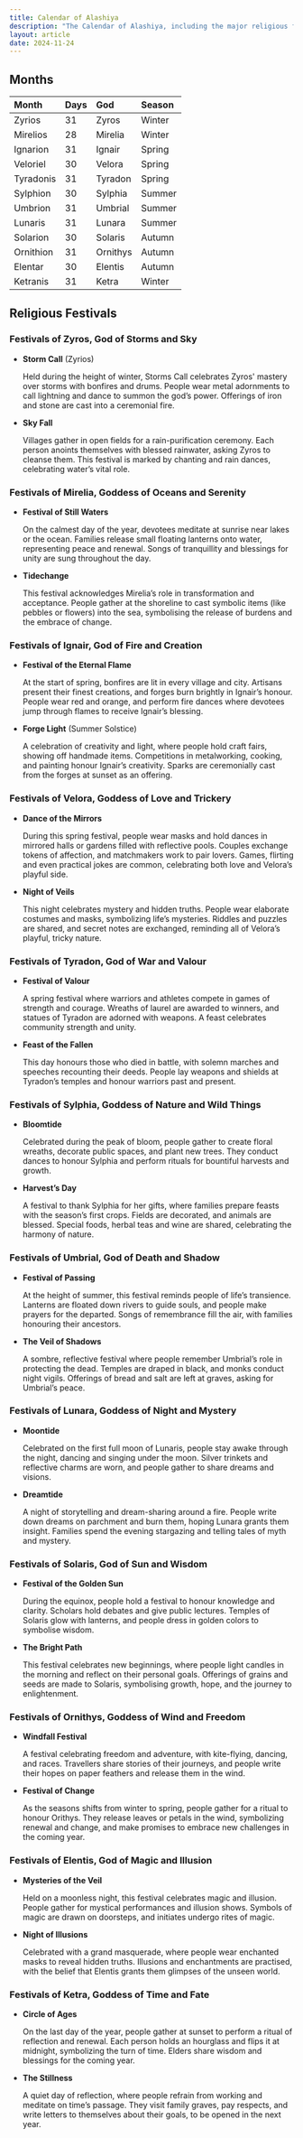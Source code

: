 ```yaml
---
title: Calendar of Alashiya
description: "The Calendar of Alashiya, including the major religious festivals celebrated in honour of the major gods and goddesses."
layout: article
date: 2024-11-24
---
```


## Months

| Month | Days | God | Season | 
| :---- | :---- | :---- | :----|
| Zyrios | 31 | Zyros | Winter |
| Mirelios | 28 | Mirelia | Winter |
| Ignarion | 31 | Ignair | Spring |
| Veloriel | 30 | Velora | Spring |
| Tyradonis | 31 | Tyradon | Spring |
| Sylphion | 30 | Sylphia | Summer |
| Umbrion | 31 | Umbrial | Summer |
| Lunaris | 31 | Lunara | Summer |
| Solarion | 30 | Solaris | Autumn |
| Ornithion | 31 | Ornithys | Autumn |
| Elentar | 30 | Elentis | Autumn |
| Ketranis | 31 | Ketra | Winter |


## Religious Festivals

### Festivals of Zyros, God of Storms and Sky

   - **Storm Call** (Zyrios)  
     
        Held during the height of winter, Storms Call celebrates Zyros' mastery over storms with bonfires and drums. People wear metal adornments to call lightning and dance to summon the god’s power. Offerings of iron and stone are cast into a ceremonial fire.
   
   - **Sky Fall**

        Villages gather in open fields for a rain-purification ceremony. Each person anoints themselves with blessed rainwater, asking Zyros to cleanse them. This festival is marked by chanting and rain dances, celebrating water’s vital role.

### Festivals of Mirelia, Goddess of Oceans and Serenity

   - **Festival of Still Waters**
        
        On the calmest day of the year, devotees meditate at sunrise near lakes or the ocean. Families release small floating lanterns onto water, representing peace and renewal. Songs of tranquillity and blessings for unity are sung throughout the day.

   - **Tidechange**

        This festival acknowledges Mirelia’s role in transformation and acceptance. People gather at the shoreline to cast symbolic items (like pebbles or flowers) into the sea, symbolising the release of burdens and the embrace of change.

### Festivals of Ignair, God of Fire and Creation

   - **Festival of the Eternal Flame**
     
        At the start of spring, bonfires are lit in every village and city. Artisans present their finest creations, and forges burn brightly in Ignair’s honour. People wear red and orange, and perform fire dances where devotees jump through flames to receive Ignair’s blessing.

   - **Forge Light** (Summer Solstice)  

        A celebration of creativity and light, where people hold craft fairs, showing off handmade items. Competitions in metalworking, cooking, and painting honour Ignair’s creativity. Sparks are ceremonially cast from the forges at sunset as an offering.

### Festivals of Velora, Goddess of Love and Trickery

   - **Dance of the Mirrors**
     
        During this spring festival, people wear masks and hold dances in mirrored halls or gardens filled with reflective pools. Couples exchange tokens of affection, and matchmakers work to pair lovers. Games, flirting and even practical jokes are common, celebrating both love and Velora’s playful side.

   - **Night of Veils**
    
        This night celebrates mystery and hidden truths. People wear elaborate costumes and masks, symbolizing life’s mysteries. Riddles and puzzles are shared, and secret notes are exchanged, reminding all of Velora’s playful, tricky nature.

### Festivals of Tyradon, God of War and Valour

   - **Festival of Valour**
     
        A spring festival where warriors and athletes compete in games of strength and courage. Wreaths of laurel are awarded to winners, and statues of Tyradon are adorned with weapons. A feast celebrates community strength and unity.

   - **Feast of the Fallen**

        This day honours those who died in battle, with solemn marches and speeches recounting their deeds. People lay weapons and shields at Tyradon’s temples and honour warriors past and present.

### Festivals of Sylphia, Goddess of Nature and Wild Things

   - **Bloomtide**

        Celebrated during the peak of bloom, people gather to create floral wreaths, decorate public spaces, and plant new trees. They conduct dances to honour Sylphia and perform rituals for bountiful harvests and growth.

   - **Harvest’s Day**
        
        A festival to thank Sylphia for her gifts, where families prepare feasts with the season’s first crops. Fields are decorated, and animals are blessed. Special foods, herbal teas and wine are shared, celebrating the harmony of nature.

### Festivals of Umbrial, God of Death and Shadow

   - **Festival of Passing**
     
        At the height of summer, this festival reminds people of life’s transience. Lanterns are floated down rivers to guide souls, and people make prayers for the departed. Songs of remembrance fill the air, with families honouring their ancestors.

   - **The Veil of Shadows**
     
        A sombre, reflective festival where people remember Umbrial’s role in protecting the dead. Temples are draped in black, and monks conduct night vigils. Offerings of bread and salt are left at graves, asking for Umbrial’s peace.

### Festivals of Lunara, Goddess of Night and Mystery
   
   - **Moontide**

        Celebrated on the first full moon of Lunaris, people stay awake through the night, dancing and singing under the moon. Silver trinkets and reflective charms are worn, and people gather to share dreams and visions.

   - **Dreamtide**

        A night of storytelling and dream-sharing around a fire. People write down dreams on parchment and burn them, hoping Lunara grants them insight. Families spend the evening stargazing and telling tales of myth and mystery.

### Festivals of Solaris, God of Sun and Wisdom

   - **Festival of the Golden Sun**
     
        During the equinox, people hold a festival to honour knowledge and clarity. Scholars hold debates and give public lectures. Temples of Solaris glow with lanterns, and people dress in golden colors to symbolise wisdom.

   - **The Bright Path**
        
        This festival celebrates new beginnings, where people light candles in the morning and reflect on their personal goals. Offerings of grains and seeds are made to Solaris, symbolising growth, hope, and the journey to enlightenment.

### Festivals of Ornithys, Goddess of Wind and Freedom

   - **Windfall Festival**

        A festival celebrating freedom and adventure, with kite-flying, dancing, and races. Travellers share stories of their journeys, and people write their hopes on paper feathers and release them in the wind.

   - **Festival of Change**
    
        As the seasons shifts from winter to spring, people gather for a ritual to honour Orithys. They release leaves or petals in the wind, symbolizing renewal and change, and make promises to embrace new challenges in the coming year.

### Festivals of Elentis, God of Magic and Illusion

   - **Mysteries of the Veil**

        Held on a moonless night, this festival celebrates magic and illusion. People gather for mystical performances and illusion shows. Symbols of magic are drawn on doorsteps, and initiates undergo rites of magic.

   - **Night of Illusions**

        Celebrated with a grand masquerade, where people wear enchanted masks to reveal hidden truths. Illusions and enchantments are practised, with the belief that Elentis grants them glimpses of the unseen world.

### Festivals of Ketra, Goddess of Time and Fate

   - **Circle of Ages**
     
        On the last day of the year, people gather at sunset to perform a ritual of reflection and renewal. Each person holds an hourglass and flips it at midnight, symbolizing the turn of time. Elders share wisdom and blessings for the coming year.

   - **The Stillness**
     
        A quiet day of reflection, where people refrain from working and meditate on time’s passage. They visit family graves, pay respects, and write letters to themselves about their goals, to be opened in the next year.

